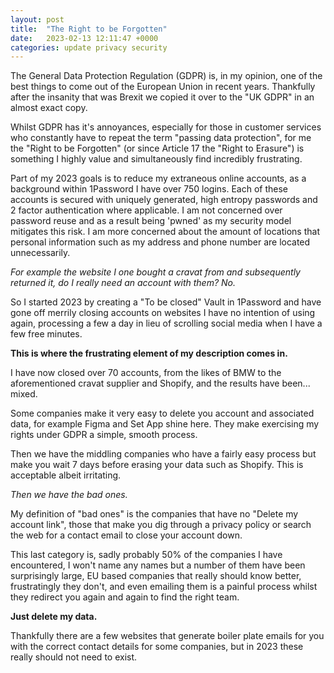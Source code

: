 ```yaml
---
layout: post
title:  "The Right to be Forgotten"
date:   2023-02-13 12:11:47 +0000
categories: update privacy security
---
```


The General Data Protection Regulation (GDPR) is, in my opinion, one of the best things to come out of the European Union in recent years.  Thankfully after the insanity that was Brexit we copied it over to the "UK GDPR" in an almost exact copy.

Whilst GDPR has it's annoyances, especially for those in customer services who constantly have to repeat the term "passing data protection", for me the "Right to be Forgotten" (or since Article 17 the "Right to Erasure") is something I highly value and simultaneously find incredibly frustrating.

Part of my 2023 goals is to reduce my extraneous online accounts, as a background within 1Password I have over 750 logins.  Each of these accounts is secured with uniquely generated, high entropy passwords and 2 factor authentication where applicable.  I am not concerned over password reuse and as a result being 'pwned' as my security model mitigates this risk. I am more concerned about the amount of locations that personal information such as my address and phone number are located unnecessarily.

*For example the website I one bought a cravat from and subsequently returned it, do I really need an account with them? No.*

So I started 2023 by creating a "To be closed" Vault in 1Password and have gone off merrily closing accounts on websites I have no intention of using again, processing a few a day in lieu of scrolling social media when I have a few free minutes.

**This is where the frustrating element of my description comes in.**

I have now closed over 70 accounts, from the likes of BMW to the aforementioned cravat supplier and Shopify, and the results have been... mixed.

Some companies make it very easy to delete you account and associated data, for example Figma and Set App shine here. They make exercising my rights under GDPR a simple, smooth process.

Then we have the middling companies who have a fairly easy process but make you wait 7 days before erasing your data such as Shopify.  This is acceptable albeit irritating.

*Then we have the bad ones.* 

My definition of "bad ones" is the companies that have no "Delete my account link", those that make you dig through a privacy policy or search the web for a contact email to close your account down.

This last category is, sadly probably 50% of the companies I have encountered, I won't name any names but a number of them have been surprisingly large, EU based companies that really should know better, frustratingly they don't, and even emailing them is a painful process whilst they redirect you again and again to find the right team.

**Just delete my data.**

Thankfully there are a few websites that generate boiler plate emails for you with the correct contact details for some companies, but in 2023 these really should not need to exist.